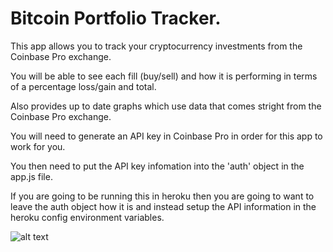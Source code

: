 # Bitcoin Portfolio Tracker.

This app allows you to track your cryptocurrency investments from the Coinbase Pro exchange.

You will be able to see each fill (buy/sell) and how it is performing in terms of a percentage loss/gain and total.

Also provides up to date graphs which use data that comes stright from the Coinbase Pro exchange.

You will need to generate an API key in Coinbase Pro in order for this app to work for you.

You then need to put the API key infomation into the 'auth' object in the app.js file.

If you are going to be running this in heroku then you are going to want to leave the auth object how it is and instead 
setup the API information in the heroku config environment variables.

![alt text](https://i.imgur.com/aOSIInU.png)



